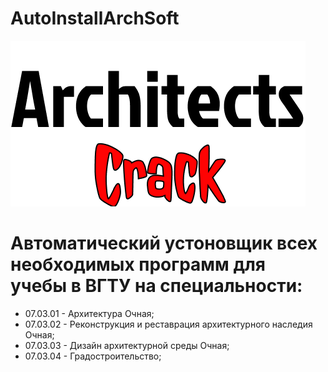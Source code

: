 # AutoInstallArchSoft
![alt text](https://github.com/limpododo/AutoInstallArchSoft/blob/desktop/AutoInstallArchSoft/Assets/background.png?raw=true)
# Автоматический устоновщик всех необходимых программ для учебы в ВГТУ на специальности:
- 07.03.01 - Архитектура Очная;
- 07.03.02 - Реконструкция и реставрация архитектурного наследия Очная;
- 07.03.03 - Дизайн архитектурной среды Очная;
- 07.03.04 - Градостроительство;
